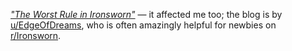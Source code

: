 _["The Worst Rule in Ironsworn"](https://ontheedgeofdreams.blogspot.com/2024/03/the-worst-rule-in-ironsworn.html)_
— it affected me too;
the blog is by [u/EdgeOfDreams](https://old.reddit.com/user/EdgeOfDreams),
who is often amazingly helpful for newbies on [r/Ironsworn](https://old.reddit.com/r/Ironsworn/).
